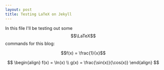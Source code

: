 ```yaml
---
layout: post
title: Testing LaTeX on Jekyll
---
```


In this file I'll be testing out some $$\LaTeX$$ commands for this blog: 

$$f(x) = \frac{1}{x}$$

$$ \begin{align} f(x) = \ln(x) \\ g(x) = \frac{\sin(x)}{\cos(x)} \end{align} $$
